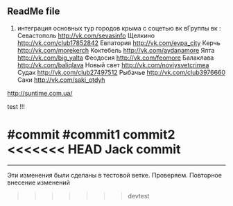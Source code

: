 ## ReadMe file
 1) интеграция основных тур городов крыма с соцетью вк
 вГруппы вк :
 Севастополь http://vk.com/sevasinfo
 Щелкино     http://vk.com/club17852842
 Евпатория   http://vk.com/evpa_city 
 Керчь       http://vk.com/morekerch
 Коктебель   http://vk.com/aydanamore
 Ялта        http://vk.com/big_yalta
 Феодосия    http://vk.com/feomore
 Балаклава   http://vk.com/baliqlava
 Новый свет  http://vk.com/noviysvetcrimea
 Судак       http://vk.com/club27497512
 Рыбачье     http://vk.com/club3976660
 Саки        http://vk.com/saki_otdyh


 http://suntime.com.ua/



test !!!

#commit
#commit1
commit2
<<<<<<< HEAD
Jack commit
=======

--------------------------------------------------------------

Эти изменения были сделаны в тестовой ветке. Проверяем.
Повторное внесение изменений
>>>>>>> devtest
